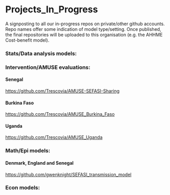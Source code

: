 # Projects_In_Progress
A signposting to all our in-progress repos on private/other github accounts.
Repo names offer some indication of model type/setting. 
Once published, the final repositories will be uploaded to this organisation (e.g. the AHHME Cost-benefit model).

### Stats/Data analysis models:

### Intervention/AMUSE evaluations:
#### Senegal
https://github.com/Trescovia/AMUSE-SEFASI-Sharing

#### Burkina Faso
https://github.com/Trescovia/AMUSE_Burkina_Faso 

#### Uganda
https://github.com/Trescovia/AMUSE_Uganda

### Math/Epi models:
#### Denmark, England and Senegal
https://github.com/gwenknight/SEFASI_transmission_model 

### Econ models:

